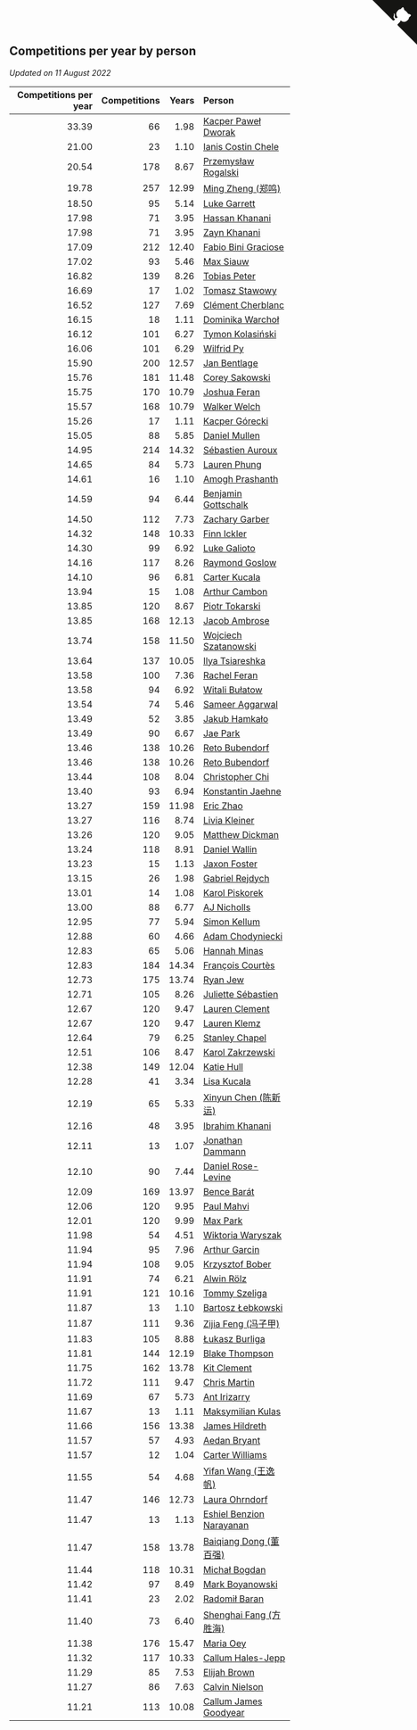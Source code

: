 ## Competitions per year by person

*Updated on 11 August 2022*

| Competitions per year | Competitions | Years | Person |
| ---: | ---: | ---: | :--- |
| 33.39 | 66 | 1.98 | [Kacper Paweł Dworak](https://www.worldcubeassociation.org/persons/2020DWOR01) |
| 21.00 | 23 | 1.10 | [Ianis Costin Chele](https://www.worldcubeassociation.org/persons/2021CHEL01) |
| 20.54 | 178 | 8.67 | [Przemysław Rogalski](https://www.worldcubeassociation.org/persons/2013ROGA02) |
| 19.78 | 257 | 12.99 | [Ming Zheng (郑鸣)](https://www.worldcubeassociation.org/persons/2009ZHEN11) |
| 18.50 | 95 | 5.14 | [Luke Garrett](https://www.worldcubeassociation.org/persons/2017GARR05) |
| 17.98 | 71 | 3.95 | [Hassan Khanani](https://www.worldcubeassociation.org/persons/2018KHAN26) |
| 17.98 | 71 | 3.95 | [Zayn Khanani](https://www.worldcubeassociation.org/persons/2018KHAN28) |
| 17.09 | 212 | 12.40 | [Fabio Bini Graciose](https://www.worldcubeassociation.org/persons/2010GRAC02) |
| 17.02 | 93 | 5.46 | [Max Siauw](https://www.worldcubeassociation.org/persons/2017SIAU02) |
| 16.82 | 139 | 8.26 | [Tobias Peter](https://www.worldcubeassociation.org/persons/2014PETE03) |
| 16.69 | 17 | 1.02 | [Tomasz Stawowy](https://www.worldcubeassociation.org/persons/2021STAW01) |
| 16.52 | 127 | 7.69 | [Clément Cherblanc](https://www.worldcubeassociation.org/persons/2014CHER05) |
| 16.15 | 18 | 1.11 | [Dominika Warchoł](https://www.worldcubeassociation.org/persons/2021WARC01) |
| 16.12 | 101 | 6.27 | [Tymon Kolasiński](https://www.worldcubeassociation.org/persons/2016KOLA02) |
| 16.06 | 101 | 6.29 | [Wilfrid Py](https://www.worldcubeassociation.org/persons/2016PYWI01) |
| 15.90 | 200 | 12.57 | [Jan Bentlage](https://www.worldcubeassociation.org/persons/2010BENT01) |
| 15.76 | 181 | 11.48 | [Corey Sakowski](https://www.worldcubeassociation.org/persons/2011SAKO01) |
| 15.75 | 170 | 10.79 | [Joshua Feran](https://www.worldcubeassociation.org/persons/2011FERA01) |
| 15.57 | 168 | 10.79 | [Walker Welch](https://www.worldcubeassociation.org/persons/2011WELC01) |
| 15.26 | 17 | 1.11 | [Kacper Górecki](https://www.worldcubeassociation.org/persons/2021GORE01) |
| 15.05 | 88 | 5.85 | [Daniel Mullen](https://www.worldcubeassociation.org/persons/2016MULL04) |
| 14.95 | 214 | 14.32 | [Sébastien Auroux](https://www.worldcubeassociation.org/persons/2008AURO01) |
| 14.65 | 84 | 5.73 | [Lauren Phung](https://www.worldcubeassociation.org/persons/2016PHUN02) |
| 14.61 | 16 | 1.10 | [Amogh Prashanth](https://www.worldcubeassociation.org/persons/2021PRAS01) |
| 14.59 | 94 | 6.44 | [Benjamin Gottschalk](https://www.worldcubeassociation.org/persons/2016GOTT01) |
| 14.50 | 112 | 7.73 | [Zachary Garber](https://www.worldcubeassociation.org/persons/2014GARB01) |
| 14.32 | 148 | 10.33 | [Finn Ickler](https://www.worldcubeassociation.org/persons/2012ICKL01) |
| 14.30 | 99 | 6.92 | [Luke Galioto](https://www.worldcubeassociation.org/persons/2015GALI02) |
| 14.16 | 117 | 8.26 | [Raymond Goslow](https://www.worldcubeassociation.org/persons/2014GOSL01) |
| 14.10 | 96 | 6.81 | [Carter Kucala](https://www.worldcubeassociation.org/persons/2015KUCA01) |
| 13.94 | 15 | 1.08 | [Arthur Cambon](https://www.worldcubeassociation.org/persons/2021CAMB01) |
| 13.85 | 120 | 8.67 | [Piotr Tokarski](https://www.worldcubeassociation.org/persons/2013TOKA01) |
| 13.85 | 168 | 12.13 | [Jacob Ambrose](https://www.worldcubeassociation.org/persons/2010AMBR01) |
| 13.74 | 158 | 11.50 | [Wojciech Szatanowski](https://www.worldcubeassociation.org/persons/2011SZAT01) |
| 13.64 | 137 | 10.05 | [Ilya Tsiareshka](https://www.worldcubeassociation.org/persons/2012TERE01) |
| 13.58 | 100 | 7.36 | [Rachel Feran](https://www.worldcubeassociation.org/persons/2015FERA01) |
| 13.58 | 94 | 6.92 | [Witali Bułatow](https://www.worldcubeassociation.org/persons/2015BUAT01) |
| 13.54 | 74 | 5.46 | [Sameer Aggarwal](https://www.worldcubeassociation.org/persons/2017AGGA01) |
| 13.49 | 52 | 3.85 | [Jakub Hamkało](https://www.worldcubeassociation.org/persons/2018HAMK01) |
| 13.49 | 90 | 6.67 | [Jae Park](https://www.worldcubeassociation.org/persons/2015PARK24) |
| 13.46 | 138 | 10.26 | [Reto Bubendorf](https://www.worldcubeassociation.org/persons/2012BUBE01) |
| 13.46 | 138 | 10.26 | [Reto Bubendorf](https://www.worldcubeassociation.org/persons/2012BUBE01) |
| 13.44 | 108 | 8.04 | [Christopher Chi](https://www.worldcubeassociation.org/persons/2014CHIC01) |
| 13.40 | 93 | 6.94 | [Konstantin Jaehne](https://www.worldcubeassociation.org/persons/2015JAEH01) |
| 13.27 | 159 | 11.98 | [Eric Zhao](https://www.worldcubeassociation.org/persons/2010ZHAO19) |
| 13.27 | 116 | 8.74 | [Livia Kleiner](https://www.worldcubeassociation.org/persons/2013KLEI03) |
| 13.26 | 120 | 9.05 | [Matthew Dickman](https://www.worldcubeassociation.org/persons/2013DICK01) |
| 13.24 | 118 | 8.91 | [Daniel Wallin](https://www.worldcubeassociation.org/persons/2013WALL03) |
| 13.23 | 15 | 1.13 | [Jaxon Foster](https://www.worldcubeassociation.org/persons/2021FOST01) |
| 13.15 | 26 | 1.98 | [Gabriel Rejdych](https://www.worldcubeassociation.org/persons/2020REJD01) |
| 13.01 | 14 | 1.08 | [Karol Piskorek](https://www.worldcubeassociation.org/persons/2021PISK01) |
| 13.00 | 88 | 6.77 | [AJ Nicholls](https://www.worldcubeassociation.org/persons/2015NICH04) |
| 12.95 | 77 | 5.94 | [Simon Kellum](https://www.worldcubeassociation.org/persons/2016KELL12) |
| 12.88 | 60 | 4.66 | [Adam Chodyniecki](https://www.worldcubeassociation.org/persons/2017CHOD02) |
| 12.83 | 65 | 5.06 | [Hannah Minas](https://www.worldcubeassociation.org/persons/2017MINA04) |
| 12.83 | 184 | 14.34 | [François Courtès](https://www.worldcubeassociation.org/persons/2008COUR01) |
| 12.73 | 175 | 13.74 | [Ryan Jew](https://www.worldcubeassociation.org/persons/2008JEWR01) |
| 12.71 | 105 | 8.26 | [Juliette Sébastien](https://www.worldcubeassociation.org/persons/2014SEBA01) |
| 12.67 | 120 | 9.47 | [Lauren Clement](https://www.worldcubeassociation.org/persons/2013KLEM01) |
| 12.67 | 120 | 9.47 | [Lauren Klemz](https://www.worldcubeassociation.org/persons/2013KLEM01) |
| 12.64 | 79 | 6.25 | [Stanley Chapel](https://www.worldcubeassociation.org/persons/2016CHAP04) |
| 12.51 | 106 | 8.47 | [Karol Zakrzewski](https://www.worldcubeassociation.org/persons/2014ZAKR01) |
| 12.38 | 149 | 12.04 | [Katie Hull](https://www.worldcubeassociation.org/persons/2010HULL01) |
| 12.28 | 41 | 3.34 | [Lisa Kucala](https://www.worldcubeassociation.org/persons/2019KUCA01) |
| 12.19 | 65 | 5.33 | [Xinyun Chen (陈新运)](https://www.worldcubeassociation.org/persons/2017CHEN36) |
| 12.16 | 48 | 3.95 | [Ibrahim Khanani](https://www.worldcubeassociation.org/persons/2018KHAN27) |
| 12.11 | 13 | 1.07 | [Jonathan Dammann](https://www.worldcubeassociation.org/persons/2021DAMM01) |
| 12.10 | 90 | 7.44 | [Daniel Rose-Levine](https://www.worldcubeassociation.org/persons/2015ROSE01) |
| 12.09 | 169 | 13.97 | [Bence Barát](https://www.worldcubeassociation.org/persons/2008BARA01) |
| 12.06 | 120 | 9.95 | [Paul Mahvi](https://www.worldcubeassociation.org/persons/2012MAHV01) |
| 12.01 | 120 | 9.99 | [Max Park](https://www.worldcubeassociation.org/persons/2012PARK03) |
| 11.98 | 54 | 4.51 | [Wiktoria Waryszak](https://www.worldcubeassociation.org/persons/2018WARY01) |
| 11.94 | 95 | 7.96 | [Arthur Garcin](https://www.worldcubeassociation.org/persons/2014GARC27) |
| 11.94 | 108 | 9.05 | [Krzysztof Bober](https://www.worldcubeassociation.org/persons/2013BOBE01) |
| 11.91 | 74 | 6.21 | [Alwin Rölz](https://www.worldcubeassociation.org/persons/2016ROLZ01) |
| 11.91 | 121 | 10.16 | [Tommy Szeliga](https://www.worldcubeassociation.org/persons/2012SZEL01) |
| 11.87 | 13 | 1.10 | [Bartosz Łebkowski](https://www.worldcubeassociation.org/persons/2021LEBK01) |
| 11.87 | 111 | 9.36 | [Zijia Feng (冯子甲)](https://www.worldcubeassociation.org/persons/2013FENG02) |
| 11.83 | 105 | 8.88 | [Łukasz Burliga](https://www.worldcubeassociation.org/persons/2013BURL01) |
| 11.81 | 144 | 12.19 | [Blake Thompson](https://www.worldcubeassociation.org/persons/2010THOM03) |
| 11.75 | 162 | 13.78 | [Kit Clement](https://www.worldcubeassociation.org/persons/2008CLEM01) |
| 11.72 | 111 | 9.47 | [Chris Martin](https://www.worldcubeassociation.org/persons/2013MART03) |
| 11.69 | 67 | 5.73 | [Ant Irizarry](https://www.worldcubeassociation.org/persons/2016IRIZ02) |
| 11.67 | 13 | 1.11 | [Maksymilian Kulas](https://www.worldcubeassociation.org/persons/2021KULA02) |
| 11.66 | 156 | 13.38 | [James Hildreth](https://www.worldcubeassociation.org/persons/2009HILD01) |
| 11.57 | 57 | 4.93 | [Aedan Bryant](https://www.worldcubeassociation.org/persons/2017BRYA06) |
| 11.57 | 12 | 1.04 | [Carter Williams](https://www.worldcubeassociation.org/persons/2021WILL06) |
| 11.55 | 54 | 4.68 | [Yifan Wang (王逸帆)](https://www.worldcubeassociation.org/persons/2017WANY29) |
| 11.47 | 146 | 12.73 | [Laura Ohrndorf](https://www.worldcubeassociation.org/persons/2009OHRN01) |
| 11.47 | 13 | 1.13 | [Eshiel Benzion Narayanan](https://www.worldcubeassociation.org/persons/2021NARA03) |
| 11.47 | 158 | 13.78 | [Baiqiang Dong (董百强)](https://www.worldcubeassociation.org/persons/2008DONG06) |
| 11.44 | 118 | 10.31 | [Michał Bogdan](https://www.worldcubeassociation.org/persons/2012BOGD01) |
| 11.42 | 97 | 8.49 | [Mark Boyanowski](https://www.worldcubeassociation.org/persons/2014BOYA01) |
| 11.41 | 23 | 2.02 | [Radomił Baran](https://www.worldcubeassociation.org/persons/2020BARA02) |
| 11.40 | 73 | 6.40 | [Shenghai Fang (方胜海)](https://www.worldcubeassociation.org/persons/2016FANG01) |
| 11.38 | 176 | 15.47 | [Maria Oey](https://www.worldcubeassociation.org/persons/2007OEYM01) |
| 11.32 | 117 | 10.33 | [Callum Hales-Jepp](https://www.worldcubeassociation.org/persons/2012HALE01) |
| 11.29 | 85 | 7.53 | [Elijah Brown](https://www.worldcubeassociation.org/persons/2015BROW03) |
| 11.27 | 86 | 7.63 | [Calvin Nielson](https://www.worldcubeassociation.org/persons/2014NIEL03) |
| 11.21 | 113 | 10.08 | [Callum James Goodyear](https://www.worldcubeassociation.org/persons/2012GOOD02) |


<a href="https://github.com/JustinTimeCuber/wca_statistics" class="github-corner" aria-label="View source on Github"><svg width="80" height="80" viewBox="0 0 250 250" style="fill:#151513; color:#fff; position: absolute; top: 0; border: 0; right: 0;" aria-hidden="true"><path d="M0,0 L115,115 L130,115 L142,142 L250,250 L250,0 Z"></path><path d="M128.3,109.0 C113.8,99.7 119.0,89.6 119.0,89.6 C122.0,82.7 120.5,78.6 120.5,78.6 C119.2,72.0 123.4,76.3 123.4,76.3 C127.3,80.9 125.5,87.3 125.5,87.3 C122.9,97.6 130.6,101.9 134.4,103.2" fill="currentColor" style="transform-origin: 130px 106px;" class="octo-arm"></path><path d="M115.0,115.0 C114.9,115.1 118.7,116.5 119.8,115.4 L133.7,101.6 C136.9,99.2 139.9,98.4 142.2,98.6 C133.8,88.0 127.5,74.4 143.8,58.0 C148.5,53.4 154.0,51.2 159.7,51.0 C160.3,49.4 163.2,43.6 171.4,40.1 C171.4,40.1 176.1,42.5 178.8,56.2 C183.1,58.6 187.2,61.8 190.9,65.4 C194.5,69.0 197.7,73.2 200.1,77.6 C213.8,80.2 216.3,84.9 216.3,84.9 C212.7,93.1 206.9,96.0 205.4,96.6 C205.1,102.4 203.0,107.8 198.3,112.5 C181.9,128.9 168.3,122.5 157.7,114.1 C157.9,116.9 156.7,120.9 152.7,124.9 L141.0,136.5 C139.8,137.7 141.6,141.9 141.8,141.8 Z" fill="currentColor" class="octo-body"></path></svg></a><style>.github-corner:hover .octo-arm{animation:octocat-wave 560ms ease-in-out}@keyframes octocat-wave{0%,100%{transform:rotate(0)}20%,60%{transform:rotate(-25deg)}40%,80%{transform:rotate(10deg)}}@media (max-width:500px){.github-corner:hover .octo-arm{animation:none}.github-corner .octo-arm{animation:octocat-wave 560ms ease-in-out}}</style>
